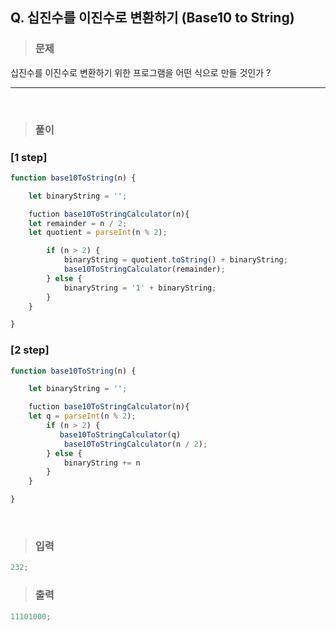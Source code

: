 ## Q. 십진수를 이진수로 변환하기 (Base10 to String)

> ### 문제

십진수를 이진수로 변환하기 위한 프로그램을 어떤 식으로 만들 것인가 ?

---

 <br/>

> ### 풀이

### [1 step]

```javascript
function base10ToString(n) {

    let binaryString = '';

    fuction base10ToStringCalculator(n){
    let remainder = n / 2;
    let quotient = parseInt(n % 2);

        if (n > 2) {
            binaryString = quotient.toString() + binaryString;
            base10ToStringCalculator(remainder);
        } else {
            binaryString = '1' + binaryString;
        }
    }

}
```

### [2 step]

```javascript
function base10ToString(n) {

    let binaryString = '';

    fuction base10ToStringCalculator(n){
    let q = parseInt(n % 2);
        if (n > 2) {
           base10ToStringCalculator(q)
            base10ToStringCalculator(n / 2);
        } else {
            binaryString += n
        }
    }

}
```

 <br/>

> ### 입력

```javascript
232;
```

> ### 출력

```javascript
11101000;
```
